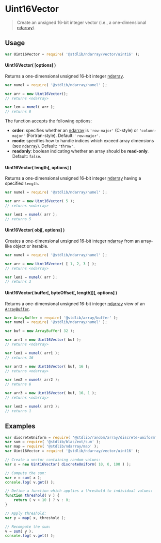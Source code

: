 <!--

@license Apache-2.0

Copyright (c) 2025 The Stdlib Authors.

Licensed under the Apache License, Version 2.0 (the "License");
you may not use this file except in compliance with the License.
You may obtain a copy of the License at

   http://www.apache.org/licenses/LICENSE-2.0

Unless required by applicable law or agreed to in writing, software
distributed under the License is distributed on an "AS IS" BASIS,
WITHOUT WARRANTIES OR CONDITIONS OF ANY KIND, either express or implied.
See the License for the specific language governing permissions and
limitations under the License.

-->

# Uint16Vector

> Create an unsigned 16-bit integer vector (i.e., a one-dimensional [ndarray][@stdlib/ndarray/ctor]).

<!-- Section to include introductory text. Make sure to keep an empty line after the intro `section` element and another before the `/section` close. -->

<section class="intro">

</section>

<!-- /.intro -->

<!-- Package usage documentation. -->

<section class="usage">

## Usage

```javascript
var Uint16Vector = require( '@stdlib/ndarray/vector/uint16' );
```

#### Uint16Vector( \[options] )

Returns a one-dimensional unsigned 16-bit integer [ndarray][@stdlib/ndarray/ctor].

```javascript
var numel = require( '@stdlib/ndarray/numel' );

var arr = new Uint16Vector();
// returns <ndarray>

var len = numel( arr );
// returns 0
```

The function accepts the following options:

-   **order**: specifies whether an [ndarray][@stdlib/ndarray/ctor] is `'row-major'` (C-style) or `'column-major'` (Fortran-style). Default: `'row-major'`.
-   **mode**: specifies how to handle indices which exceed array dimensions (see [`ndarray`][@stdlib/ndarray/ctor]). Default: `'throw'`.
-   **readonly**: boolean indicating whether an array should be **read-only**. Default: `false`.

#### Uint16Vector( length\[, options] )

Returns a one-dimensional unsigned 16-bit integer [ndarray][@stdlib/ndarray/ctor] having a specified `length`.

```javascript
var numel = require( '@stdlib/ndarray/numel' );

var arr = new Uint16Vector( 5 );
// returns <ndarray>

var len1 = numel( arr );
// returns 5
```

#### Uint16Vector( obj\[, options] )

Creates a one-dimensional unsigned 16-bit integer [ndarray][@stdlib/ndarray/ctor] from an array-like object or iterable.

```javascript
var numel = require( '@stdlib/ndarray/numel' );

var arr = new Uint16Vector( [ 1, 2, 3 ] );
// returns <ndarray>

var len1 = numel( arr );
// returns 3
```

#### Uint16Vector( buffer\[, byteOffset\[, length]]\[, options] )

Returns a one-dimensional unsigned 16-bit integer [ndarray][@stdlib/ndarray/ctor] view of an [`ArrayBuffer`][@stdlib/array/buffer].

```javascript
var ArrayBuffer = require( '@stdlib/array/buffer' );
var numel = require( '@stdlib/ndarray/numel' );

var buf = new ArrayBuffer( 32 );

var arr1 = new Uint16Vector( buf );
// returns <ndarray>

var len1 = numel( arr1 );
// returns 16

var arr2 = new Uint16Vector( buf, 16 );
// returns <ndarray>

var len2 = numel( arr2 );
// returns 8

var arr3 = new Uint16Vector( buf, 16, 1 );
// returns <ndarray>

var len3 = numel( arr3 );
// returns 1
```

</section>

<!-- /.usage -->

<!-- Package usage notes. Make sure to keep an empty line after the `section` element and another before the `/section` close. -->

<section class="notes">

</section>

<!-- /.notes -->

<!-- Package usage examples. -->

<section class="examples">

## Examples

<!-- eslint no-undef: "error" -->

```javascript
var discreteUniform = require( '@stdlib/random/array/discrete-uniform' );
var sum = require( '@stdlib/blas/ext/sum' );
var map = require( '@stdlib/ndarray/map' );
var Uint16Vector = require( '@stdlib/ndarray/vector/uint16' );

// Create a vector containing random values:
var x = new Uint16Vector( discreteUniform( 10, 0, 100 ) );

// Compute the sum:
var v = sum( x );
console.log( v.get() );

// Define a function which applies a threshold to individual values:
function threshold( v ) {
    return ( v > 10 ) ? v : 0;
}

// Apply threshold:
var y = map( x, threshold );

// Recompute the sum:
v = sum( y );
console.log( v.get() );
```

</section>

<!-- /.examples -->

<!-- Section to include cited references. If references are included, add a horizontal rule *before* the section. Make sure to keep an empty line after the `section` element and another before the `/section` close. -->

<section class="references">

</section>

<!-- /.references -->

<!-- Section for related `stdlib` packages. Do not manually edit this section, as it is automatically populated. -->

<section class="related">

</section>

<!-- /.related -->

<!-- Section for all links. Make sure to keep an empty line after the `section` element and another before the `/section` close. -->

<section class="links">

[@stdlib/array/buffer]: https://github.com/stdlib-js/array-buffer

[@stdlib/ndarray/ctor]: https://github.com/stdlib-js/ndarray/tree/main/ctor

</section>

<!-- /.links -->
